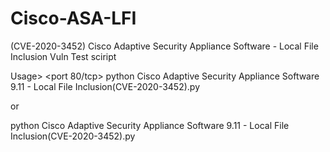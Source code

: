 # Cisco-ASA-LFI
(CVE-2020-3452) Cisco Adaptive Security Appliance Software - Local File Inclusion Vuln Test sciript

Usage> 
<port 80/tcp>
python Cisco Adaptive Security Appliance Software 9.11 - Local File Inclusion(CVE-2020-3452).py <IP> 

or 

python Cisco Adaptive Security Appliance Software 9.11 - Local File Inclusion(CVE-2020-3452).py <IP> <Port>
